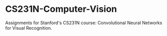 # CS231N-Computer-Vision
Assignments for Stanford's CS231N course: Convolutional Neural Networks for Visual Recognition.
